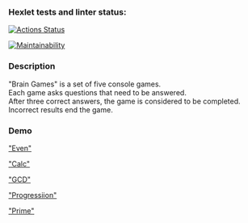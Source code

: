 ### Hexlet tests and linter status:
[![Actions Status](https://github.com/piafson/java-project-61/workflows/hexlet-check/badge.svg)](https://github.com/piafson/java-project-61/actions)

[![Maintainability](https://api.codeclimate.com/v1/badges/cf37f972214aeaa9ab2d/maintainability)](https://codeclimate.com/github/piafson/java-project-61/maintainability) <br>

### Description
"Brain Games" is a set of five console games. <br>
Each game asks questions that need to be answered. <br>
After three correct answers, the game is considered to be completed. <br>
Incorrect results end the game. <br>

### Demo

["Even"](https://asciinema.org/a/HHcYj5qOnWLNbiVNj1FUx3aTS) <br>

["Calc"](https://asciinema.org/a/sVSEkFZWERBp8Gc6pczLSMh3U) <br>

["GCD"](https://asciinema.org/a/9gU3B2CkfcQDsOQJjerSb6F39) <br>

["Progressiion"](https://asciinema.org/a/qkul1SyTCGW4WKK7EjKvGXCxb) <br>

["Prime"](https://asciinema.org/a/UVvjc6zeKmJpSqW6fKBdNbBBk) <br>

